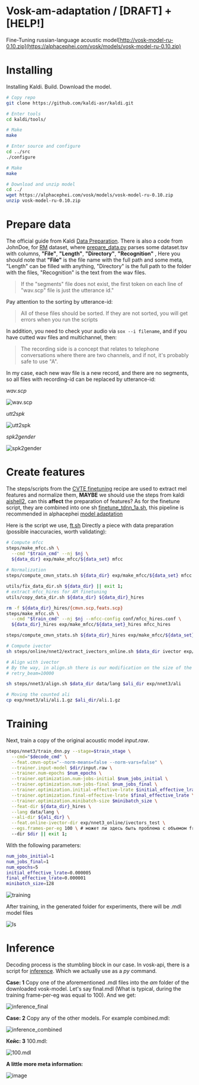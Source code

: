 # Vosk-am-adaptation / [DRAFT] + [HELP!]

Fine-Tuning russian-language acoustic model[http://vosk-model-ru-0.10.zip](https://alphacephei.com/vosk/models/vosk-model-ru-0.10.zip)
# Installing
Installing Kaldi. Build. Download the model.
```bash
# Copy repo
git clone https://github.com/kaldi-asr/kaldi.git

# Enter tools
cd kaldi/tools/ 

# Make
make 

# Enter source and configure
cd ../src
./configure

# Make
make

# Download and unzip model
cd ../
wget https://alphacephei.com/vosk/models/vosk-model-ru-0.10.zip
unzip vosk-model-ru-0.10.zip
```

# Prepare data
The official guide from Kaldi [Data Preparation](https://kaldi-asr.org/doc/data_prep.html).  There is also a code from JohnDoe, for [RM](https://catalog.ldc.upenn.edu/LDC93S3C) dataset, where [prepare_data.py](https://github.com/JohnDoe02/kaldi/blob/private/egs/rm/s5/local/prepare_data.py) parses
some dataset.tsv with columns,  __"File"__, __"Length"__, __"Directory"__, __"Recognition"__ , Here you should note that __"File"__ is the file name with the full path and some meta, "Length" can be filled with anything, "Directory" is the full path to the folder with the files, "Recognition" is the text from the wav files.

> If the "segments" file does not exist, the first token on each line of "wav.scp" file is just the utterance id."

Pay attention to the sorting by utterance-id:

> All of these files should be sorted. If they are not sorted, you will get errors when you run the scripts

In addition, you need to check your audio via `sox --i filename`, and if you have cutted wav files and  multichannel, then: 

> The recording side is a concept that relates to telephone conversations where there are two channels, and if not, it's probably safe to use "A". 

In my case, each new wav file is a new record, and there are no segments, so all files with recording-id can be replaced by utterance-id:

*wav.scp*

![wav.scp](https://user-images.githubusercontent.com/48170101/117793265-e0586180-b26d-11eb-96d3-4614ed6c66c7.png)

*utt2spk*

![utt2spk](https://user-images.githubusercontent.com/48170101/117793486-17c70e00-b26e-11eb-8104-9f13f35ca259.png)

*spk2gender*

![spk2gender](https://user-images.githubusercontent.com/48170101/117793875-7e4c2c00-b26e-11eb-9665-d9a4049fa0c8.png)

# Create features

The steps/scripts from the [CVTE finetuning](https://github.com/zhaoyi2/CVTE_chain_model_finetune/tree/master/steps) recipe are used to extract mel features and normalize them, **MAYBE** we should use the steps from kaldi [aishell2](https://github.com/kaldi-asr/kaldi/tree/master/egs/aishell2/s5), can this __affect__ the preparation of features? As for the finetune script, they are combined into one sh [finetune_tdnn_1a.sh](https://github.com/kaldi-asr/kaldi/blob/master/egs/aishell2/s5/local/nnet3/tuning/finetune_tdnn_1a.sh), this pipeline is recommended in alphacephei [model adaptation](https://alphacephei.com/vosk/adaptation) 

Here is the script we use, [ft.sh](ft.sh)
Directly a piece with data preparation (possible inaccuracies, worth validating):

```bash
# Compute mfcc 
steps/make_mfcc.sh \
  --cmd "$train_cmd" --nj $nj \
  ${data_dir} exp/make_mfcc/${data_set} mfcc
  
# Normalization
steps/compute_cmvn_stats.sh ${data_dir} exp/make_mfcc/${data_set} mfcc || exit 1;

utils/fix_data_dir.sh ${data_dir} || exit 1;
# extract mfcc_hires for AM finetuning
utils/copy_data_dir.sh ${data_dir} ${data_dir}_hires

rm -f ${data_dir}_hires/{cmvn.scp,feats.scp}
steps/make_mfcc.sh \
  --cmd "$train_cmd" --nj $nj --mfcc-config conf/mfcc_hires.conf \
  ${data_dir}_hires exp/make_mfcc/${data_set}_hires mfcc_hires

steps/compute_cmvn_stats.sh ${data_dir}_hires exp/make_mfcc/${data_set}_hires mfcc_hires

# Compute ivector
sh steps/online/nnet2/extract_ivectors_online.sh $data_dir ivector exp/nnet3_online/ivectors_test

# Align with ivector
# By the way, in align.sh there is our modification on the size of the beam, in order to maintain as many hypotheses as possible# beam=1000
# retry_beam=10000

sh steps/nnet3/align.sh $data_dir data/lang $ali_dir exp/nnet3/ali

# Moving the counted ali
cp exp/nnet3/ali/ali.1.gz $ali_dir/ali.1.gz
```

# Training

Next, train a copy of the original acoustic model _input.raw_.

```bash
steps/nnet3/train_dnn.py --stage=$train_stage \
  --cmd="$decode_cmd" \
  --feat.cmvn-opts="--norm-means=false --norm-vars=false" \
  --trainer.input-model $dir/input.raw \
  --trainer.num-epochs $num_epochs \
  --trainer.optimization.num-jobs-initial $num_jobs_initial \
  --trainer.optimization.num-jobs-final $num_jobs_final \
  --trainer.optimization.initial-effective-lrate $initial_effective_lrate \
  --trainer.optimization.final-effective-lrate $final_effective_lrate \
  --trainer.optimization.minibatch-size $minibatch_size \
  --feat-dir ${data_dir}_hires \
  --lang data/lang \
  --ali-dir ${ali_dir} \
  --feat.online-ivector-dir exp/nnet3_online/ivectors_test \
  --egs.frames-per-eg 100 \ # может ли здесь быть проблема с объемом frames
  --dir $dir || exit 1;
```
With the following parameters:
```bash
num_jobs_initial=1
num_jobs_final=1
num_epochs=5
initial_effective_lrate=0.000005
final_effective_lrate=0.000001
minibatch_size=128
```
![training](https://user-images.githubusercontent.com/48170101/117966891-43b5c280-b346-11eb-8cd4-3420b72852e9.png)

After training, in the generated folder for experiments, there will be .mdl model files

![ls](https://user-images.githubusercontent.com/48170101/117951384-ef0a4b80-b335-11eb-9f4e-2d2f9883432f.png)

# Inference

Decoding process is the stumbling block in our case. In vosk-api, there is a script for [inference](https://github.com/alphacep/vosk-api/blob/master/python/test/transcribe_scp.py). Which we actually use as a _py_ command. 

__Case: 1__ Copy one of the aforementioned .mdl files into the _am_ folder of the downloaded vosk-model. Let's say final.mdl (What is typical, during the training frame-per-eg was equal to 100). And we get:

![inference_final](https://user-images.githubusercontent.com/48170101/117957473-eddc1d00-b33b-11eb-9731-36df023a1219.png)

__Case: 2__ Copy any of the other models. For example combined.mdl:

![inference_combined](https://user-images.githubusercontent.com/48170101/117958178-95f1e600-b33c-11eb-8955-74594648fb51.png)

__Кейс: 3__ 100.mdl:

![100.mdl](https://user-images.githubusercontent.com/48170101/117959014-6becf380-b33d-11eb-9358-ed843393abcd.png)

__A little more meta information:__

![image](https://user-images.githubusercontent.com/48170101/117958791-30eac000-b33d-11eb-93f6-688b09f6e698.png)
